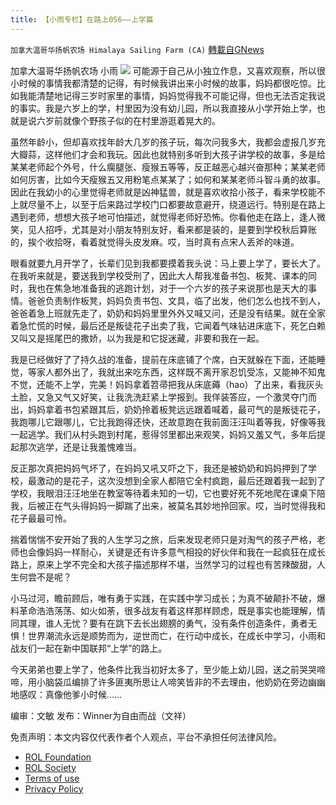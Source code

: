 ```yaml
---
title: 【小雨专栏】在路上056——上学篇
---
```

`加拿大温哥华扬帆农场 Himalaya Sailing Farm (CA)` [轉載自GNews](https://gnews.org/zh-hans/1857091/)

加拿大温哥华扬帆农场     小雨
![](https://assets.gnews.org/wp-content/uploads/2022/01/截圖-2022-01-05-下午12.35.16.png)
可能源于自己从小独立作息，又喜欢观察，所以很小时候的事情我都清楚的记得，有时候我讲出来小时候的故事，妈妈都很吃惊。比如我能清楚地记得三岁时家里的事情，妈妈觉得我不可能记得，但也无法否定我说的事实。我是六岁上的学，村里因为没有幼儿园，所以我直接从小学开始上学，也就是说六岁前就像个野孩子似的在村里游逛着晃大的。

虽然年龄小，但却喜欢找年龄大几岁的孩子玩，每次问我多大，我都会虚报几岁充大瓣蒜，这样他们才会和我玩。因此也就特别多听到大孩子讲学校的故事，多是给某某老师起个外号，什么瘸腿张、瘦猴五等等，反正越恶心越兴奋那种；某某老师如何厉害，比如今天瘦猴五又用粉笔点某某了；如何和某某老师斗智斗勇的故事。因此在我幼小的心里觉得老师就是凶神猛兽，就是喜欢收拾小孩子，看来学校能不上就尽量不上，以至于后来路过学校门口都要故意避开，绕道远行。特别是在路上遇到老师，想想大孩子地可怕描述，就觉得老师好恐怖。你看他走在路上，逢人微笑，见人招呼，尤其是对小朋友特别友好，看来都是装的，是要到学校秋后算账的，挨个收拾呀，看着就觉得头皮发麻。哎，当时真有点宋人丢斧的味道。

眼看就要九月开学了，长辈们见到我都要摸着我头说：马上要上学了，要长大了。在我听来就是，要送我到学校受刑了，因此大人帮我准备书包、板凳、课本的同时，我也在焦急地准备我的逃跑计划，对于一个六岁的孩子来说那也是天大的事情。爸爸负责制作板凳，妈妈负责书包、文具，临了出发，他们怎么也找不到人，爸爸着急上班就先走了，奶奶和妈妈里里外外又喊又问，还是没有结果。就在全家着急忙慌的时候，最后还是叛徒花子出卖了我，它闻着气味钻进床底下，死乞白赖又叫又是摇尾巴的撒娇，以为我是和它捉迷藏，非要和我在一起。

我是已经做好了了持久战的准备，提前在床底铺了个席，白天就躲在下面，还能睡觉，等家人都外出了，我就出来吃东西，这样既不离开家忍饥受冻，又能神不知鬼不觉，还能不上学，完美！妈妈拿着笤帚把我从床底薅（hao）了出来，看我灰头土脸，又急又气又好笑，让我洗洗赶紧上学报到。我佯装答应，一个激灵夺门而出，妈妈拿着书包紧跟其后，奶奶拎着板凳远远跟着喊着，最可气的是叛徒花子，我跑哪儿它跟哪儿，它比我跑得还快，还故意跑在我前面汪汪叫着等我，好像等我一起逃学。我们从村头跑到村尾，惹得邻里都出来观笑，妈妈又羞又气，多年后提起那次逃学，还是让我羞愧难当。

反正那次真把妈妈气坏了，在妈妈又吼又吓之下，我还是被奶奶和妈妈押到了学校，最激动的是花子，这次没想到全家人都陪它全村疯跑，最后还跟着我一起到了学校，我眼泪汪汪地坐在教室等待着未知的一切，它也要好死不死地爬在课桌下陪我，后被正在气头得妈妈一脚踹了出来，被莫名其妙地拎回家。哎，当时觉得我和花子最最可怜。

揣着惴惴不安开始了我的人生学习之旅，后来发现老师只是对淘气的孩子严格，老师也会像妈妈一样耐心，关键是还有许多意气相投的好伙伴和我在一起疯狂在成长路上，原来上学不完全和大孩子描述那样不堪，当然学习的过程也有苦辣酸甜，人生何尝不是呢？

小马过河，瞻前顾后，唯有勇于实践，在实践中学习成长；为真不破颠扑不破，爆料革命浩浩荡荡、如火如荼，很多战友有着这样那样顾虑，既是事实也能理解，情同其理，谁人无忧？要有在跳下去长出翅膀的勇气，没有条件创造条件，勇者无惧！世界潮流永远是顺势而为，逆世而亡，在行动中成长，在成长中学习，小雨和战友们一起在新中国联邦“上学”的路上。

今天弟弟也要上学了，他条件比我当初好太多了，至少能上幼儿园，送之前哭哭啼啼，用小脑袋瓜编排了许多匪夷所思让人啼笑皆非的不去理由，他奶奶在旁边幽幽地感叹：真像他爹小时候……

编审：文敏     发布：Winner为自由而战（文祥）

 

免责声明：本文内容仅代表作者个人观点，平台不承担任何法律风险。

- [ROL Foundation](https://rolfoundation.org/)
- [ROL Society](https://rolsociety.org/)
- [Terms of use](https://gnews.org/terms-of-use-3/)
- [Privacy Policy](https://gnews.org/privacy-policy/)
